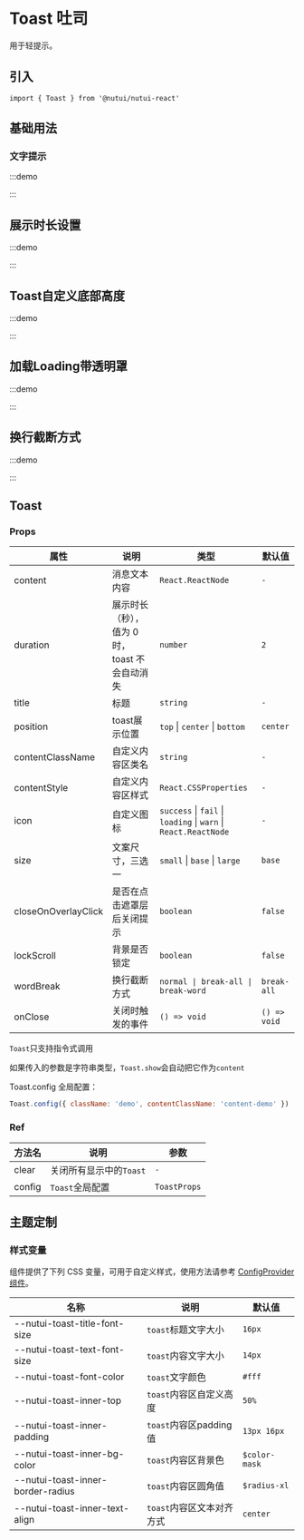 # Toast 吐司

用于轻提示。

## 引入

```tsx
import { Toast } from '@nutui/nutui-react'
```

## 基础用法

### 文字提示

:::demo

<CodeBlock src='h5/demo1.tsx'></CodeBlock>

:::

## 展示时长设置

:::demo

<CodeBlock src='h5/demo2.tsx'></CodeBlock>

:::

## Toast自定义底部高度

:::demo

<CodeBlock src='h5/demo3.tsx'></CodeBlock>

:::

## 加载Loading带透明罩

:::demo

<CodeBlock src='h5/demo4.tsx'></CodeBlock>

:::

## 换行截断方式

:::demo

<CodeBlock src='h5/demo5.tsx'></CodeBlock>

:::

## Toast

### Props

| 属性 | 说明 | 类型 | 默认值 |
| --- | --- | --- | --- |
| content | 消息文本内容 | `React.ReactNode` | `-` |
| duration | 展示时长（秒），值为 0 时，toast 不会自动消失 | `number` | `2` |
| title | 标题 | `string` | `-` |
| position | toast展示位置 | `top` \| `center` \| `bottom` | `center` |
| contentClassName | 自定义内容区类名 | `string` | `-` |
| contentStyle | 自定义内容区样式 | `React.CSSProperties` | `-` |
| icon | 自定义图标 | `success` \| `fail` \| `loading` \| `warn` \| `React.ReactNode` | `-` |
| size | 文案尺寸，三选一 | `small` \| `base` \| `large` | `base` |
| closeOnOverlayClick | 是否在点击遮罩层后关闭提示 | `boolean` | `false` |
| lockScroll | 背景是否锁定 | `boolean` | `false` |
| wordBreak | 换行截断方式 | `normal \| break-all \| break-word ` | `break-all` |
| onClose | 关闭时触发的事件 | `() => void` | `() => void` |

`Toast`只支持指令式调用

如果传入的参数是字符串类型，`Toast.show`会自动把它作为`content`

Toast.config 全局配置：

```js
Toast.config({ className: 'demo', contentClassName: 'content-demo' })
```

### Ref

| 方法名 | 说明 | 参数 |
| --- | --- | --- |
| clear | 关闭所有显示中的`Toast` | `-` |
| config | `Toast`全局配置 | `ToastProps` |

## 主题定制

### 样式变量

组件提供了下列 CSS 变量，可用于自定义样式，使用方法请参考 [ConfigProvider 组件](#/zh-CN/component/configprovider)。

| 名称 | 说明 | 默认值 |
| --- | --- | --- |
| \--nutui-toast-title-font-size | `toast`标题文字大小 | `16px` |
| \--nutui-toast-text-font-size | `toast`内容文字大小 | `14px` |
| \--nutui-toast-font-color | `toast`文字颜色 | `#fff` |
| \--nutui-toast-inner-top | `toast`内容区自定义高度 | `50%` |
| \--nutui-toast-inner-padding | `toast`内容区padding值 | `13px 16px` |
| \--nutui-toast-inner-bg-color | `toast`内容区背景色 | `$color-mask` |
| \--nutui-toast-inner-border-radius | `toast`内容区圆角值 | `$radius-xl` |
| \--nutui-toast-inner-text-align | `toast`内容区文本对齐方式 | `center` |
